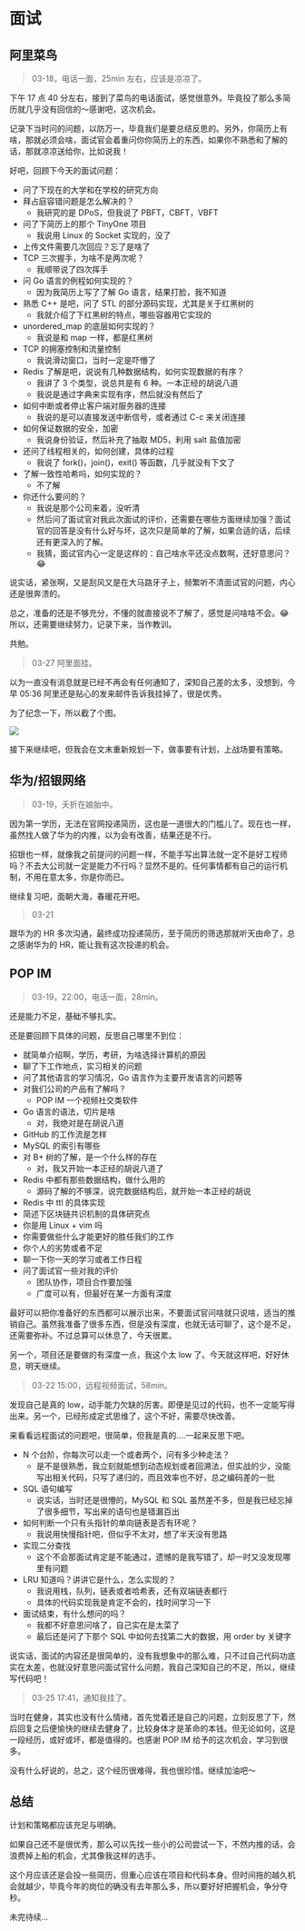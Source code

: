 # 面试

## 阿里菜鸟

> 03-18，电话一面，25min 左右，应该是凉凉了。

下午 17 点 40 分左右，接到了菜鸟的电话面试，感觉很意外。毕竟投了那么多简历就几乎没有回信的～感谢吧，这次机会。

记录下当时问的问题，以防万一，毕竟我们是要总结反思的。另外，你简历上有啥，那就必须会啥，面试官会着重问你你简历上的东西，如果你不熟悉和了解的话，那就凉凉送给你，比如说我！

好吧，回顾下今天的面试问题：

- 问了下现在的大学和在学校的研究方向
- 拜占庭容错问题是怎么解决的？
    - 我研究的是 DPoS，但我说了 PBFT，CBFT，VBFT
- 问了下简历上的那个 TinyOne 项目
    - 我说用 Linux 的 Socket 实现的，没了
- 上传文件需要几次回应？忘了是啥了
- TCP 三次握手，为啥不是两次呢？
    - 我顺带说了四次挥手
- 问 Go 语言的例程如何实现的？
    - 因为我简历上写了了解 Go 语言，结果打脸，我不知道
- 熟悉 C++ 是吧，问了 STL 的部分源码实现，尤其是关于红黑树的
    - 我就介绍了下红黑树的特点，哪些容器用它实现的
- unordered_map 的底层如何实现的？
    - 我说是和 map 一样，都是红黑树
- TCP 的拥塞控制和流量控制
    - 我说滑动窗口，当时一定是吓懵了
- Redis 了解是吧，说说有几种数据结构，如何实现数据的有序？
    - 我讲了 3 个类型，说总共是有 6 种。一本正经的胡说八道
    - 我说是通过字典来实现有序，然后就没有然后了
- 如何中断或者停止客户端对服务器的连接
    - 我说的是可以直接发送中断信号，或者通过 C-c 来关闭连接
- 如何保证数据的安全，加密
    - 我说身份验证，然后补充了抽取 MD5，利用 salt 盐值加密
- 还问了线程相关的，如何创建，具体的过程
    - 我说了 fork()，join()，exit() 等函数，几乎就没有下文了
- 了解一致性哈希吗，如何实现的？
    - 不了解
- 你还什么要问的？
    - 我说是那个公司来着，没听清
    - 然后问了面试官对我此次面试的评价，还需要在哪些方面继续加强？面试官的回答是没有什么好与坏，这次只是简单的了解，如果合适的话，后续还有更深入的了解。
    - 我猜，面试官内心一定是这样的：自己啥水平还没点数啊，还好意思问？😂

说实话，紧张啊，又是刮风又是在大马路牙子上，频繁听不清面试官的问题，内心还是很奔溃的。

总之，准备的还是不够充分，不懂的就直接说不了解了，感觉是问啥啥不会。😂 所以，还需要继续努力，记录下来，当作教训。

共勉。

> 03-27 阿里面挂。

以为一直没有消息就是已经不再会有任何通知了，深知自己差的太多，没想到，今早 05:36 阿里还是贴心的发来邮件告诉我挂掉了，很是优秀。

为了纪念一下，所以截了个图。

![](https://github.com/i0Ek3/BLANK/blob/master/images/alibaba-over.jpg)

接下来继续吧，但我会在文末重新规划一下，做事要有计划，上战场要有策略。


## 华为/招银网络

> 03-19，夭折在娘胎中。

因为第一学历，无法在官网投递简历，这也是一道很大的门槛儿了。现在也一样，虽然找人做了华为的内推，以为会有改善，结果还是不行。

招银也一样，就像我之前提问的问题一样，不能手写出算法就一定不是好工程师吗？不去大公司就一定是能力不行吗？显然不是的。任何事情都有自己的运行机制，不用在意太多，你是你而已。

继续复习吧，面朝大海，春暖花开吧。

> 03-21

跟华为的 HR 多次沟通，最终成功投递简历，至于简历的筛选那就听天由命了，总之感谢华为的 HR，能让我有这次投递的机会。



## POP IM

> 03-19，22:00，电话一面，28min。

还是能力不足，基础不够扎实。

还是要回顾下具体的问题，反思自己哪里不到位：

- 就简单介绍啊，学历，考研，为啥选择计算机的原因
- 聊了下工作地点，实习相关的问题
- 问了其他语言的学习情况，Go 语言作为主要开发语言的问题等
- 对我们公司的产品有了解吗？
    - POP IM 一个视频社交类软件
- Go 语言的语法，切片是啥
    - 对，我绝对是在胡说八道
- GitHub 的工作流是怎样
- MySQL 的索引有哪些
- 对 B+ 树的了解，是一个什么样的存在
    - 对，我又开始一本正经的胡说八道了
- Redis 中都有那些数据结构，做什么用的
    - 源码了解的不够深，说完数据结构后，就开始一本正经的胡说
- Redis 中 ttl 的具体实现
- 简述下区块链共识机制的具体研究点
- 你是用 Linux + vim 吗
- 你需要做些什么才能更好的胜任我们的工作
- 你个人的劣势或者不足
- 聊一下你一天的学习或者工作日程
- 问了面试官一些对我的评价
    - 团队协作，项目合作要加强
    - 广度可以有，但最好在某一方面有深度

最好可以把你准备好的东西都可以展示出来，不要面试官问啥就只说啥，适当的推销自己。虽然我准备了很多东西，但是没有深度，也就无话可聊了，这个是不足，还需要弥补。不过总算可以休息了，今天很累。

另一个，项目还是要做的有深度一点，我这个太 low 了。今天就这样吧，好好休息，明天继续。


> 03-22 15:00，远程视频面试，58min。

发现自己是真的 low，动手能力欠缺的厉害。即便是见过的代码，也不一定能写得出来。另一个，已经形成定式思维了，这个不好，需要尽快改善。

来看看远程面试的问题吧，很简单，但我是真的....一起来反思下吧。

- N 个台阶，你每次可以走一个或者两个，问有多少种走法？
    - 是不是很熟悉，我立刻就能想到动态规划或者回溯法，但实战的少，没能写出相关代码，只写了递归的，而且效率也不好，总之编码差的一批
- SQL 语句编写
    - 说实话，当时还是很懵的，MySQL 和 SQL 虽然差不多，但是我已经忘掉了很多细节，写出来的语句也是错漏百出
- 如何判断一个只有头指针的单向链表是否有环呢？
    - 我说用快慢指针吧，但似乎不太对，想了半天没有思路
- 实现二分查找
    - 这个不会那面试肯定是不能通过，遗憾的是我写错了，却一时又没发现哪里有问题
- LRU 知道吗？讲讲它是什么，怎么实现的？
    - 我说用栈，队列，链表或者哈希表，还有双端链表都行
    - 具体的代码实现我是肯定不会的，找时间学习一下
- 面试结束，有什么想问的吗？
    - 我都不好意思问啥了，自己实在是太菜了
    - 最后还是问了下那个 SQL 中如何去找第二大的数据，用 order by 关键字

说实话，面试的内容还是很简单的，没有我想象中的那么难，只不过自己代码功底实在太差，也就没好意思问面试官什么问题，我自己深知自己的不足，所以，继续写代码吧！

> 03-25 17:41，通知我挂了。

当时在健身，其实也没有什么情绪，首先觉着还是自己的问题，立刻反思了下，然后回复之后便愉快的继续去健身了，比较身体才是革命的本钱。但无论如何，这是一段经历，或好或坏，都是值得的。也感谢 POP IM 给予的这次机会，学习到很多。

没有什么好说的，总之，这个经历很难得，我也很珍惜。继续加油吧～


## 总结

计划和策略都应该充足与明确。

如果自己还不是很优秀，那么可以先找一些小的公司尝试一下，不然内推的话，会浪费掉上船的机会，尤其像我这样的选手。

这个月应该还是会投一些简历，但重心应该在项目和代码本身。但时间拖的越久机会就越少，毕竟今年的岗位的确没有去年那么多，所以要好好把握机会，争分夺秒。

未完待续...

